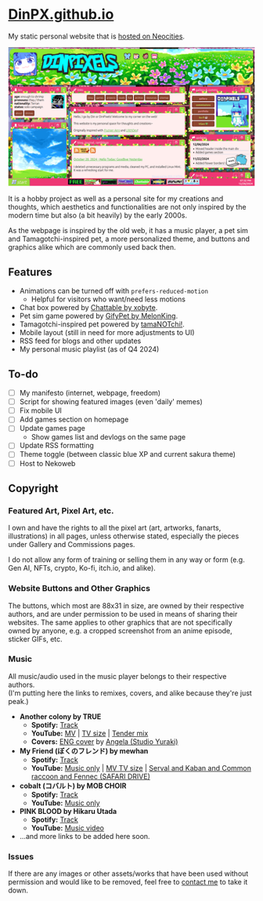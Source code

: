 # [DinPX.github.io](https://dinpx.github.io/)
My static personal website that is [hosted on Neocities](https://dinpixels.neocities.org).

![homepage preview](/preview.png)

It is a hobby project as well as a personal site for my creations and thoughts, which aesthetics and functionalities are not only inspired by the modern time but also (a bit heavily) by the early 2000s.

As the webpage is inspired by the old web, it has a music player, a pet sim and Tamagotchi-inspired pet, a more personalized theme, and buttons and graphics alike which are commonly used back then.

## Features
- Animations can be turned off with `prefers-reduced-motion`
    - Helpful for visitors who want/need less motions
- Chat box powered by [Chattable by xobyte](https://iframe.chat/).
- Pet sim game powered by [GifyPet by MelonKing](https://gifypet.neocities.org/).
- Tamagotchi-inspired pet powered by [tamaNOTchi!](https://tamanotchi.world/).
- Mobile layout (still in need for more adjustments to UI)
- RSS feed for blogs and other updates
- My personal music playlist (as of Q4 2024)

## To-do
- [ ] My manifesto (internet, webpage, freedom)
- [ ] Script for showing featured images (even 'daily' memes)
- [ ] Fix mobile UI
- [ ] Add games section on homepage
- [ ] Update games page
    - Show games list and devlogs on the same page
- [ ] Update RSS formatting
- [ ] Theme toggle (between classic blue XP and current sakura theme)
- [ ] Host to Nekoweb

## Copyright
### Featured Art, Pixel Art, etc.
I own and have the rights to all the pixel art (art, artworks, fanarts, illustrations) in all pages, unless otherwise stated, especially the pieces under Gallery and Commissions pages.

I do not allow any form of training or selling them in any way or form (e.g. Gen AI, NFTs, crypto, Ko-fi, itch.io, and alike).

### Website Buttons and Other Graphics
The buttons, which most are 88x31 in size, are owned by their respective authors, and are under permission to be used in means of sharing their websites. The same applies to other graphics that are not specifically owned by anyone, e.g. a cropped screenshot from an anime episode, sticker GIFs, etc.

### Music
All music/audio used in the music player belongs to their respective authors.  
(I'm putting here the links to remixes, covers, and alike because they're just peak.)
- **Another colony by TRUE**
    - **Spotify:** [Track](https://open.spotify.com/track/6PhLTa3YsokPwiWbztNeYp)
    - **YouTube:** [MV](https://www.youtube.com/watch?v=x2wUyP0l4bw) | [TV size](https://www.youtube.com/watch?v=lzQgZRt4wGc) | [Tender mix](https://www.youtube.com/watch?v=C7a-V1pGBjQ)
    - **Covers:** [ENG cover](https://www.youtube.com/watch?v=6Lw-xjxiWQw) by [Angela (Studio Yuraki)](https://twitter.com/bonbonangel_/status/1416837917062819840)
- **My Friend (ぼくのフレンド) by mewhan**
    - **Spotify:** [Track](https://open.spotify.com/track/5AH0F230K1ab9TPYUA3wR5)
    - **YouTube:** [Music only](https://www.youtube.com/watch?v=83xwNaTUB54) | [MV TV size](https://www.youtube.com/watch?v=LOKM9Gl3cA4) | [Serval and Kaban and Common raccoon and Fennec (SAFARI DRIVE)](https://www.youtube.com/watch?v=NTsvgqRwUIc)
- **cobalt (コバルト) by MOB CHOIR**
    - **Spotify:** [Track](https://open.spotify.com/track/4O8puCX5HdcMUn6JvCuAbC)
    - **YouTube:** [Music only](https://www.youtube.com/watch?v=NWwDm5AUFFw)
- **PINK BLOOD by Hikaru Utada**
    - **Spotify:** [Track](https://open.spotify.com/track/39lq5gU4lPc0rYVaRo0stH)
    - **YouTube:** [Music video](https://www.youtube.com/watch?v=U_Ry2dM0B34)
- ...and more links to be added here soon.

### Issues
If there are any images or other assets/works that have been used without permission and would like to be removed, feel free to [contact me](mailto:dinpixels@proton.me) to take it down.